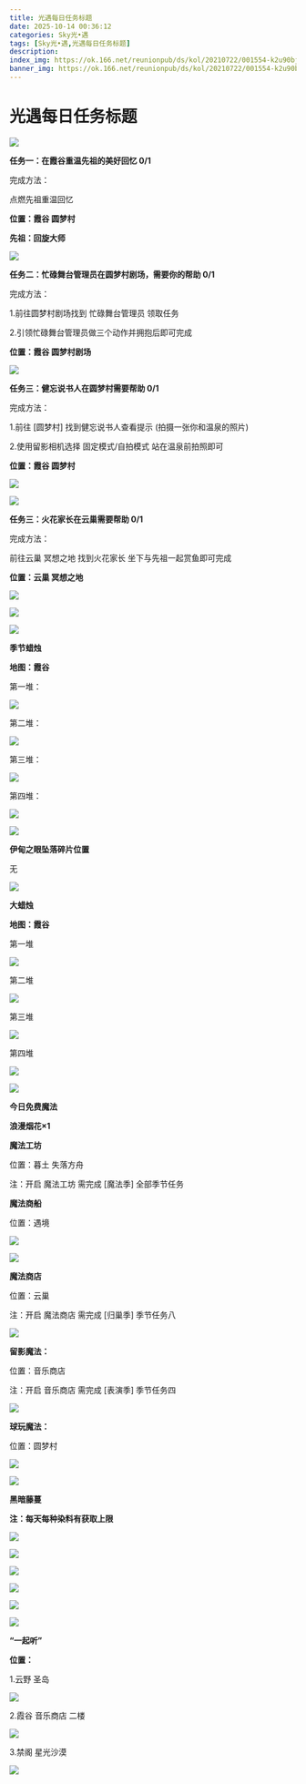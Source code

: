 ```yaml
---
title: 光遇每日任务标题
date: 2025-10-14 00:36:12
categories: Sky光•遇
tags: [Sky光•遇,光遇每日任务标题]
description: 
index_img: https://ok.166.net/reunionpub/ds/kol/20210722/001554-k2u90bj7ay.png?imageView&thumbnail=600x0&type=jpg
banner_img: https://ok.166.net/reunionpub/ds/kol/20210722/001554-k2u90bj7ay.png?imageView&thumbnail=600x0&type=jpg
---
```

# 光遇每日任务标题
![](https://img.166.net/reunionpub/1_kol_20251013_b138db91bf2672f6bb6561bb6120a782.png)

**任务一：在霞谷重温先祖的美好回忆 0/1**

完成方法：

点燃先祖重温回忆

 **位置：霞谷 圆梦村**

 **先祖：回旋大师**

![](https://img.166.net/reunionpub/1_kol_20251013_b42f0864df990758048f3ac8342527bc.jpeg)

 **任务二：忙碌舞台管理员在圆梦村剧场，需要你的帮助 0/1**

完成方法：

1.前往圆梦村剧场找到 忙碌舞台管理员 领取任务

2.引领忙碌舞台管理员做三个动作并拥抱后即可完成

 **位置：霞谷 圆梦村剧场**

![](https://img.166.net/reunionpub/1_kol_20251013_d79e202ff61105a817af65f8501f9405.png)

 **任务三：健忘说书人在圆梦村需要帮助 0/1**

完成方法：

1.前往 [圆梦村] 找到健忘说书人查看提示 (拍摄一张你和温泉的照片)

2.使用留影相机选择 固定模式/自拍模式 站在温泉前拍照即可

 **位置：霞谷 圆梦村**

![](https://img.166.net/reunionpub/1_kol_20251013_434eb12799aec35aba0c3ea7fcaba5d8.png)

![](https://img.166.net/reunionpub/1_kol_20251013_07e730888b85e854628e57cccaf9dbd2.png)

 **任务三：火花家长在云巢需要帮助 0/1**

完成方法：

前往云巢 冥想之地 找到火花家长 坐下与先祖一起赏鱼即可完成

 **位置：云巢 冥想之地**

![](https://img.166.net/reunionpub/1_kol_20250803_f04f1530281dc4f231e5652e7475e4e2.png)

![](https://img.166.net/reunionpub/1_kol_20250803_88aa167402013f5f5155e1337524a31e.jpeg)

![](https://img.166.net/reunionpub/ds/kol_server/20240717/003917-8p704dsqv9.png)

 **季节蜡烛**

 **地图：霞谷**

第一堆：

**![](https://img.166.net/reunionpub/1_kol_20250804_5c7d50ab1fa0db4aad3a94d98f752a7d.png)**

第二堆：

**![](https://img.166.net/reunionpub/1_kol_20250804_3f3dbefcfedf6b1182d7a50135ee8cab.png)**

第三堆：

**![](https://img.166.net/reunionpub/1_kol_20250804_263e121af3ef815d5bc39bccf89dc924.png)**

第四堆：

**![](https://img.166.net/reunionpub/1_kol_20250804_b47f0f02a0f9aa4f70bb2978c94e9c35.png)**

**![](https://img.166.net/reunionpub/ds/kol_server/20240717/003917-8p704dsqv9.png)**

 **伊甸之眼坠落碎片位置**

无

**![](https://img.166.net/reunionpub/ds/kol_server/20240717/003917-8p704dsqv9.png)**

 **大蜡烛**

 **地图：霞谷**

第一堆

![](https://img.166.net/reunionpub/1_kol_20250707_97c9dab8a0de5ae0bea2b42151660e82.png)

第二堆

![](https://img.166.net/reunionpub/1_kol_20250707_7719ddd7ced54e6bb9f0855c9729d759.png)

第三堆

![](https://img.166.net/reunionpub/1_kol_20250707_bfae780ce10e768dd86a66a1486e0a96.png)

第四堆

![](https://img.166.net/reunionpub/1_kol_20250707_3728d167b0db5df9eae5440b168b8b2b.png)

 **![](https://img.166.net/reunionpub/ds/kol/20231014/004048-gyt2imp830.png)**

 **今日免费魔法**

 **浪漫烟花×1**

 **魔法工坊**

位置：暮土 失落方舟

注：开启 魔法工坊 需完成 [魔法季] 全部季节任务

 **魔法商船**

位置：遇境

 **![](https://img.166.net/reunionpub/ds/kol/20231014/004605-qmuiowanf4.png)**

![](https://img.166.net/reunionpub/1_kol_20250706_63f74eb45e29da0175f9a6d70633ddc5.png)

 **魔法商店**

位置：云巢

注：开启 魔法商店 需完成 [归巢季] 季节任务八

![](https://img.166.net/reunionpub/1_kol_20250706_a68bc1dbce077f2636f189679178774d.png)

 **留影魔法：**

位置：音乐商店

注：开启 音乐商店 需完成 [表演季] 季节任务四

![](https://img.166.net/reunionpub/1_kol_20250706_dcdb776a8894455e40eb780e90bbb1aa.png)

 **球玩魔法：**

位置：圆梦村

![](https://img.166.net/reunionpub/1_kol_20241114_fe7f834ee8d5f2e2abc828a14fa10870.png)

![](https://img.166.net/reunionpub/ds/kol_server/20240717/003917-8p704dsqv9.png)

 **黑暗藤蔓**

 **注：每天每种染料有获取上限**

![](https://img.166.net/reunionpub/1_kol_20250121_14691ccced7771ffbe27d81267e2161f.jpeg)

![](https://img.166.net/reunionpub/1_kol_20250128_67c9bcfa670ee5c1912f9c7b3acbf1c7.jpeg)

![](https://img.166.net/reunionpub/1_kol_20250204_575af0a72e62030571755b89b16f4bef.jpeg)

![](https://img.166.net/reunionpub/1_kol_20250204_d12ae75c06b13aca78e27961da7f2322.jpeg)

![](https://img.166.net/reunionpub/1_kol_20250305_f33485f7a7fb521bb2cb1323b37ce2a7.png)

![](https://img.166.net/reunionpub/ds/kol_server/20240717/003917-8p704dsqv9.png)

 **“一起听”**

 **位置：**

1.云野 圣岛

![](https://img.166.net/reunionpub/1_kol_20241114_d3ab2a60b74e81a2f1ca25e32a872077.jpeg)

2.霞谷 音乐商店 二楼

![](https://img.166.net/reunionpub/1_kol_20241114_c847c1ccc28766421e8613dde03b97b5.jpeg)

3.禁阁 星光沙漠

![](https://img.166.net/reunionpub/1_kol_20241114_b3ef53b52de5968f0c39b6831ceed2e1.png)

